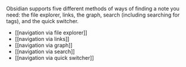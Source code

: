 Obsidian supports five different methods of ways of finding a note you need: the file explorer, links, the graph, search (including searching for tags), and the quick switcher. 

* [[navigation via file explorer]]
* [[navigation via links]]
* [[navigation via graph]]
* [[navigation via search]]
* [[navigation via quick switcher]]